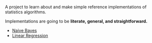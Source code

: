 A project to learn about and make simple reference implementations
of statistics algorithms.

Implementations are going to be **literate, general, and straightforward.**

* [Naive Bayes](http://en.wikipedia.org/wiki/Naive_Bayes_classifier)
* [Linear Regression](http://en.wikipedia.org/wiki/Simple_linear_regression)
